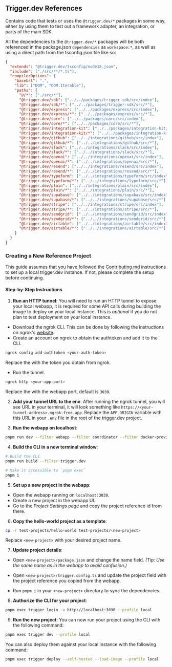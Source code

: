 ## Trigger.dev References

Contains code that tests or uses the `@trigger.dev/*` packages in some way, either by using them to test out a framework adapter, an integration, or parts of the main SDK.

All the dependencies to the `@trigger.dev/*` packages will be both referenced in the package.json `dependencies` as `workspace:*`, as well as using a direct path from the tsconfig.json file like so:

```json
{
  "extends": "@trigger.dev/tsconfig/node18.json",
  "include": ["./src/**/*.ts"],
  "compilerOptions": {
    "baseUrl": ".",
    "lib": ["DOM", "DOM.Iterable"],
    "paths": {
      "@/*": ["./src/*"],
      "@trigger.dev/sdk": ["../../packages/trigger-sdk/src/index"],
      "@trigger.dev/sdk/*": ["../../packages/trigger-sdk/src/*"],
      "@trigger.dev/express": ["../../packages/express/src/index"],
      "@trigger.dev/express/*": ["../../packages/express/src/*"],
      "@trigger.dev/core": ["../../packages/core/src/index"],
      "@trigger.dev/core/*": ["../../packages/core/src/*"],
      "@trigger.dev/integration-kit": ["../../packages/integration-kit/src/index"],
      "@trigger.dev/integration-kit/*": ["../../packages/integration-kit/src/*"],
      "@trigger.dev/github": ["../../integrations/github/src/index"],
      "@trigger.dev/github/*": ["../../integrations/github/src/*"],
      "@trigger.dev/slack": ["../../integrations/slack/src/index"],
      "@trigger.dev/slack/*": ["../../integrations/slack/src/*"],
      "@trigger.dev/openai": ["../../integrations/openai/src/index"],
      "@trigger.dev/openai/*": ["../../integrations/openai/src/*"],
      "@trigger.dev/resend": ["../../integrations/resend/src/index"],
      "@trigger.dev/resend/*": ["../../integrations/resend/src/*"],
      "@trigger.dev/typeform": ["../../integrations/typeform/src/index"],
      "@trigger.dev/typeform/*": ["../../integrations/typeform/src/*"],
      "@trigger.dev/plain": ["../../integrations/plain/src/index"],
      "@trigger.dev/plain/*": ["../../integrations/plain/src/*"],
      "@trigger.dev/supabase": ["../../integrations/supabase/src/index"],
      "@trigger.dev/supabase/*": ["../../integrations/supabase/src/*"],
      "@trigger.dev/stripe": ["../../integrations/stripe/src/index"],
      "@trigger.dev/stripe/*": ["../../integrations/stripe/src/*"],
      "@trigger.dev/sendgrid": ["../../integrations/sendgrid/src/index"],
      "@trigger.dev/sendgrid/*": ["../../integrations/sendgrid/src/*"],
      "@trigger.dev/airtable": ["../../integrations/airtable/src/index"],
      "@trigger.dev/airtable/*": ["../../integrations/airtable/src/*"]
    }
  }
}
```

### Creating a New Reference Project

This guide assumes that you have followed the [Contributing.md](https://github.com/triggerdotdev/trigger.dev/blob/main/CONTRIBUTING.md#setup) instructions to set up a local trigger.dev instance. If not, please complete the setup before continuing.

#### Step-by-Step Instructions

1. **Run an HTTP tunnel**:
   You will need to run an HTTP tunnel to expose your local webapp, it is required for some API calls during building the image to deploy on your local instance. This is _optional_ if you do not plan to test deployment on your local instance.

- Download the ngrok CLI. This can be done by following the instructions on ngrok's [website](https://ngrok.com/docs/getting-started/).
- Create an account on ngrok to obtain the authtoken and add it to the CLI.

```bash
ngrok config add-authtoken <your-auth-token>
```

Replace the <your-auth-token> with the token you obtain from ngrok.

- Run the tunnel.

```bash
ngrok http <your-app-port>
```

Replace the <your-app-port> with the webapp port, default is `3030`.

2. **Add your tunnel URL to the env**:
   After running the ngrok tunnel, you will see URL in your terminal, it will look something like `https://<your-tunnel-address>.ngrok-free.app`.
   Replace the `APP_ORIGIN` variable with this URL in your `.env` file in the root of the trigger.dev project.

3. **Run the webapp on localhost**:

```bash
pnpm run dev --filter webapp --filter coordinator --filter docker-provider
```

4. **Build the CLI in a new terminal window**:

```bash
# Build the CLI
pnpm run build --filter trigger.dev

# Make it accessible to `pnpm exec`
pnpm i
```

5. **Set up a new project in the webapp**:

- Open the webapp running on `localhost:3030`.
- Create a new project in the webapp UI.
- Go to the _Project Settings_ page and copy the project reference id from there.

6. **Copy the hello-world project as a template**:

```bash
cp -r test-projects/hello-world test-projects/<new-project>
```

Replace `<new-project>` with your desired project name.

7. **Update project details**:

- Open `<new-project>/package.json` and change the name field.
  _(Tip: Use the same name as in the webapp to avoid confusion.)_

- Open `<new-project>/trigger.config.ts` and update the project field with the project reference you copied from the webapp.

- Run `pnpm i` in your `<new-project>` directory to sync the dependencies.

8. **Authorize the CLI for your project**:

```bash
pnpm exec trigger login -a http://localhost:3030 --profile local
```

9. **Run the new project**:
   You can now run your project using the CLI with the following command:

```bash
pnpm exec trigger dev --profile local
```

You can also deploy them against your local instance with the following command:

```bash
pnpm exec trigger deploy --self-hosted --load-image --profile local
```
